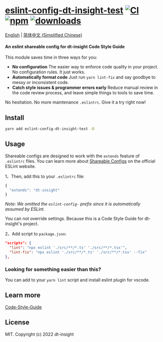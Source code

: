 # [eslint-config-dt-insight-test]([homepage-url]) [![CI][ci-image]][ci-url] [![npm][npm-image]][npm-url] [![downloads][downloads-image]][downloads-url]

[ci-image]: https://github.com/liuxy0551/eslint-config-dt-insight-test/actions/workflows/CI.yml/badge.svg?branch=master
[ci-url]: https://github.com/liuxy0551/eslint-config-dt-insight-test/actions/workflows/CI.yml
[npm-image]: https://img.shields.io/npm/v/eslint-config-dt-insight-test.svg
[npm-url]: https://npmjs.org/package/eslint-config-dt-insight-test
[downloads-image]: https://img.shields.io/npm/dm/eslint-config-dt-insight-test.svg
[downloads-url]: https://npmjs.org/package/eslint-config-dt-insight-test
[homepage-url]: https://github.com/liuxy0551/eslint-config-dt-insight-test

[English](./README.md) | [简体中文 (Simplified Chinese)](./README_CN.md)

#### An eslint shareable config for dt-insight Code Style Guide

This module saves time in three ways for you:

- **No configuration** The easier way to enforce code quality in your
  project. No configuration rules. It just works.
- **Automatically format code** Just run `yarn lint-fix` and say goodbye to
  messy or inconsistent code.
- **Catch style issues & programmer errors early** Reduce manual review in the code review process, and leave simple things to tools to save time.

No hesitation. No more maintenance `.eslintrc`. Give it a try right now!

## Install

``` bash
yarn add eslint-config-dt-insight-test -D
```

## Usage

Shareable configs are designed to work with the `extends` feature of `.eslintrc` files.
You can learn more about
[Shareable Configs](http://eslint.org/docs/developer-guide/shareable-configs) on the
official ESLint website.

1、Then, add this to your `.eslintrc` file:

``` js
{
  "extends": "dt-insight"
}
```

*Note: We omitted the `eslint-config-` prefix since it is automatically assumed by ESLint.*

You can not override settings. Because this is a Code Style Guide for dt-insight's project.

2、Add script to `package.json`:

``` json
"scripts": {
  "lint": "npx eslint './src/**/*.ts' './src/**/*.tsx'",
  "lint-fix": "npx eslint './src/**/*.ts' './src/**/*.tsx' --fix"
},
```


### Looking for something easier than this?

You can add to your `yarn lint` script and install eslint plugin for vscode.


## Learn more

[Code-Style-Guide](https://github.com/liuxy0551/Code-Style-Guide)

## License

MIT. Copyright (c) 2022 dt-insight
